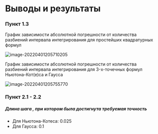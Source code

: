 # Выводы и результаты
### Пункт 1.3
График зависимости абсолютной погрешности от количества разбиений интервала интегрирования для простейших квадратурных формул

![image-20220401205710205](C:\Users\Ilya\AppData\Roaming\Typora\typora-user-images\image-20220401205710205.png)

График зависимости абсолютной погрешности от количества разбиений интервала интегрирования для  3-x-точечных формул Ньютона-Кот(е)са и Гаусса

![image-20220401205755770](C:\Users\Ilya\AppData\Roaming\Typora\typora-user-images\image-20220401205755770.png)
### Пункт 2.1 - 2.2
##### Длина шага , при котором была достигнута требуемая точность 

- Для Ньютона-Котеса: 0.025
- Для Гаусса: 0.1

